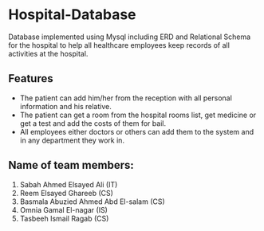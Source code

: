 # Hospital-Database
Database implemented using Mysql including ERD and Relational Schema for the hospital to help all healthcare employees keep records of all activities at the hospital.
## Features 
- The patient can add him/her from the reception with all personal information and his relative.
- The patient can get a room from the hospital rooms list, get medicine or get a test and add the costs of them for bail.
- All employees either doctors or others can add them to the system and in any department they work in.

## Name of team members:
1) Sabah Ahmed Elsayed Ali (IT)
2) Reem Elsayed Ghareeb (CS)
3) Basmala Abuzied Ahmed Abd El-salam (CS) 
4) Omnia Gamal El-nagar (IS)
5) Tasbeeh Ismail Ragab (CS)
